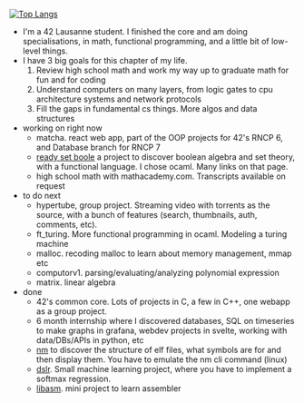 [![Top Langs](https://github-readme-stats.vercel.app/api/top-langs/?username=shaolin-peanut&size_weight=0.5&count_weight=0.5&hide=roff,Objective-C&langs_count=8)](https://github.com/anuraghazra/github-readme-stats)
- I'm a 42 Lausanne student. I finished the core and am doing specialisations, in math, functional programming, and a little bit of low-level things.
- I have 3 big goals for this chapter of my life.
	1. Review high school math and work my way up to graduate math for fun and for coding
	2. Understand computers on many layers, from logic gates to cpu architecture systems and network protocols
	3. Fill the gaps in fundamental cs things. More algos and data structures
- working on right now
	- matcha. react web app, part of the OOP projects for 42's RNCP 6, and Database branch for RNCP 7
	- [ready set boole](https://github.com/shaolin-peanut/readysetboole) a project to discover boolean algebra and set theory, with a functional language. I chose ocaml. Many links on that page.
 	- high school math with mathacademy.com. Transcripts available on request
- to do next
	- hypertube, group project. Streaming video with torrents as the source, with a bunch of features (search, thumbnails, auth, comments, etc).
	- ft_turing. More functional programming in ocaml. Modeling a turing machine
	- malloc. recoding malloc to learn about memory management, mmap etc
	- computorv1. parsing/evaluating/analyzing polynomial expression
	- matrix. linear algebra
- done
	- 42's common core. Lots of projects in C, a few in C++, one webapp as a group project.
 	- 6 month internship where I discovered databases, SQL on timeseries to make graphs in grafana, webdev projects in svelte, working with data/DBs/APIs in python, etc
  	- [nm](https://github.com/shaolin-peanut/) to discover the structure of elf files, what symbols are for and then display them. You have to emulate the nm cli command (linux)
  	- [dslr](https://github.com/shaolin-peanut/simple_softmax_dslr/). Small machine learning project, where you have to implement a softmax regression.
  	- [libasm](https://github.com/shaolin-peanut/libasm). mini project to learn assembler
